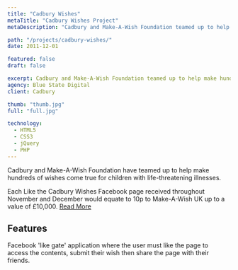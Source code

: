 ```yaml
---
title: "Cadbury Wishes"
metaTitle: "Cadbury Wishes Project"
metaDescription: "Cadbury and Make-A-Wish Foundation teamed up to help make hundreds of wishes come true for children with life-threatening illnesses."

path: "/projects/cadbury-wishes/"
date: 2011-12-01

featured: false
draft: false

excerpt: Cadbury and Make-A-Wish Foundation teamed up to help make hundreds of wishes come true for children with life-threatening illnesses.
agency: Blue State Digital
client: Cadbury

thumb: "thumb.jpg"
full: "full.jpg"

technology:
  - HTML5
  - CSS3
  - jQuery
  - PHP
---
```

Cadbury and Make-A-Wish Foundation have teamed up to help make hundreds of wishes come true for children with life-threatening illnesses.

Each Like the Cadbury Wishes Facebook page received throughout November and December would equate to 10p to Make-A-Wish UK up to a value of £10,000.
<a href="http://www.bluestatedigital.com/news/entry/how-bsd-helped-cadbury-build-their-facebook-community" target="_blank">Read More</a>

## Features

Facebook 'like gate' application where the user must like the page to access the contents, submit their wish then share the page with their friends.